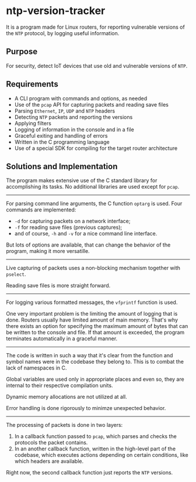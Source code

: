 # ntp-version-tracker

<!-- FIXME what was the name of the router? -->

It is a program made for Linux routers, for reporting vulnerable versions of the `NTP` protocol,
by logging useful information.

## Purpose

For security, detect IoT devices that use old and vulnerable versions of `NTP`.

## Requirements

* A CLI program with commands and options, as needed
* Use of the `pcap` API for capturing packets and reading save files
* Parsing `Ethernet`, `IP`, `UDP` and `NTP` headers
* Detecting `NTP` packets and reporting the versions
* Applying filters
* Logging of information in the console and in a file
* Graceful exiting and handling of errors
* Written in the C programming language
* Use of a special SDK for compiling for the target router architecture

## Solutions and Implementation

The program makes extensive use of the C standard library for accomplishing its tasks. No additional
libraries are used except for `pcap`.

---

For parsing command line arguments, the C function `optarg` is used. Four commands are implemented:

* `-d` for capturing packets on a network interface;
* `-f` for reading save files (previous captures);
* and of course, `-h` and `-v` for a nice command line interface.

But lots of options are available, that can change the behavior of the program, making it more
versatille.

---

Live capturing of packets uses a non-blocking mechanism together with `pselect`.

Reading save files is more straight forward.

---

For logging various formatted messages, the `vfprintf` function is used.

One very important problem is the limiting the amount of logging that is done. Routers usually have
limited amount of main memory. That's why there exists an option for specifying the maximum amount
of bytes that can be written to the console and file. If that amount is exceeded, the program
terminates automatically in a graceful manner.

---

The code is written in such a way that it's clear from the function and symbol names were in the
codebase they belong to. This is to combat the lack of namespaces in C.

Global variables are used only in appropriate places and even so, they are internal to their
respective compilation units.

Dynamic memory allocations are not utilized at all.

Error handling is done rigorously to minimze unexpected behavior.

---

The processing of packets is done in two layers:

1. In a callback function passed to `pcap`, which parses and checks the protocols the packet contains.
2. In an another callback function, written in the high-level part of the codebase, which executes
actions depending on certain conditions, like which headers are available.

Right now, the second callback function just reports the `NTP` versions.
